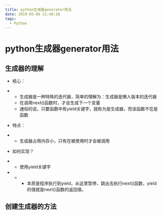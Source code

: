 ```yaml
---
title: python生成器generator用法
date: 2019-05-09 21:49:20
tags: 
  - Python
---
```


# python生成器generator用法

## 生成器的理解
- 核心：

- - 生成器是一种特殊的迭代器，简单的理解为：生成器是懒人版本的迭代器
  - 在调用next()函数时，才会生成下一个变量
  - 通俗的说，只要函数中有yield关键字，就称为是生成器，而该函数不在是函数

- 特点：

- - 生成器占用内存小，只有在被使用时才会被调用

- 如何实现？

- - 使用yield关键字

- - - 本质是程序执行到yield，从这里暂停，跳出去执行next()函数，yield的值就是next()函数的返回值，

## 创建生成器的方法
### 方式一：将列表改为元组，即[ ] 改为（）

```python
a = [i for i in range(5)]
print(a, type(a))

b = (i for i in range(5))
print(b, type(b))

# output:
[0, 1, 2, 3, 4] <class 'list'>
<generator object <genexpr> at 0x7fd718146a40> <class 'generator'>


def generator(k):
    i = 1 
    while True:
        yield i ** k
        i += 1
```


### 方式二：使用yield关键字

- yield 的作用
    - 保存当前运行状态（断点），然后暂停执行，即将生成器（函数）挂起
    - 将yield关键字后面表达式的值作为返回值返回，此时可以理解为起到了return的作用
    - 用for循环调用generator时，拿不到generator的return语句的返回值。如果想要拿到返回值，必须捕获StopIteration错误，返回值包含在StopIteration的value中：


```python
def fib(n):
    current = 0
    num1, num2 = 0, 1
    while current < n:
        num = num1
        num1, num2 = num2, num1+num2
        current += 1
        yield num
    return 'done'

f = fib(5)
while True:
    try:
        ret = next(f)
        print(ret,end=' ')
    except StopIteration as e:
        print(e.value)
        break
```



## 唤醒生成器的方式
### next()方式
- next()函数让生成器从断点处继续执行
>Python3中的生成器可以使用return返回最终运行的返回值，而Python2中的生成器不允许使用return返回一个返回值（即可以使用return从生成器中退出，但return后不能有任何表达式）。

### send()方式
- send()函数的唤醒的一个好处是可以在唤醒的同时向断点处传入一个附加数据。

```python
def create_num(all_num):
    a, b = 0, 1
    current_num = 0
    while current_num < all_num:
        ret = yield a
        print(">>>ret>>>>", ret)
        a, b = b, a+b
        current_num += 1

obj = create_num(10)

# obj.send(None)  # send一般不会放到第一次启动生成器，如果非要这样做 那么传递None
ret = next(obj)
print(ret)
# send的结果是下一次调用yield时 yield后面的值
ret = obj.send("dddddd")
print(ret)

```



## 迭代器与生成器的比较

- 迭代器：

- - 在初始化时就完成了所有元素在内存中的产生，内存空间占用等于其大小，故占用内存大
  - 迭代器是一个有限集合

- 生成器：

- - 在初始化时只是完成了其被调用行为的定义，在被调用时才会返回由方法计算得到的元素
  - 只有在被调用时才会产生的可迭代对象，故占用内存小
  - 生成器通过被访问时调用CPU计算完成了对返回元素的即时生成，是一种能够有效节省内存和利用CPU算力的方法。
  - 生成器可以是一个无限集。

## return 与yield的区别

- return

- - 在程序函数中返回某个值，返回之后的函数就不在继续执行，彻底结束

- yield

- - 带有yield的函数是一个迭代器，函数返回某一个值时，会停留在某个位置，返回函数后，会在前面停留的位置继续执行，直到程序结束。
